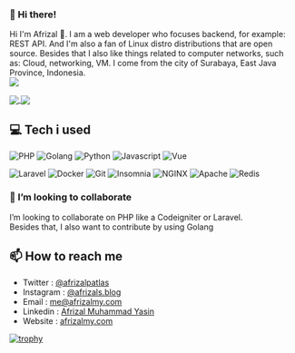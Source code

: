 ### 👋 Hi there!

Hi I'm Afrizal 👋. I am a web developer who focuses backend, for example: REST API. And I'm also a fan of Linux distro distributions that are open source. Besides that I also like things related to computer networks, such as: Cloud, networking, VM. I come from the city of Surabaya, East Java Province, Indonesia.<br>
![](https://komarev.com/ghpvc/?username=afrizal423)

<a href="https://github.com/afrizal423">
  <img align="center" src="https://github-readme-stats.vercel.app/api/top-langs/?username=afrizal423&hide=ipynb,css,html,scss&title_color=a7cbd5&icon_color=a7cbd5&text_color=ffffff&bg_color=2d3748&count_private=true" />
</a>
<a href="https://github.com/afrizal423">
  <img align="center" src="https://github-readme-stats.vercel.app/api?username=afrizal423&show_icons=true&line_height=20&title_color=94e375&icon_color=94e375&text_color=ffffff&bg_color=2d3748&count_private=true" />
</a>

## 💻 Tech i used
![PHP](https://img.shields.io/badge/PHP-777BB4?style=for-the-badge&logo=php&logoColor=white)
![Golang](https://img.shields.io/badge/Golang-2CA5E0?style=for-the-badge&logo=go&logoColor=white)
![Python](https://img.shields.io/badge/Python-35495E?style=for-the-badge&logo=python&logoColor=4FC08D)
![Javascript](https://img.shields.io/badge/JavaScript-323330?style=for-the-badge&logo=javascript&logoColor=F7DF1E)
![Vue](https://img.shields.io/badge/Vue.js-35495E?style=for-the-badge&logo=vuedotjs&logoColor=4FC08D)
<!-- ![NodeJS](https://img.shields.io/badge/Node.js-339933?style=for-the-badge&logo=nodedotjs&logoColor=white)
![Express](https://img.shields.io/badge/Express.js-000000?style=for-the-badge&logo=express&logoColor=white) -->
![Laravel](https://img.shields.io/badge/Laravel-FF2D20?style=for-the-badge&logo=laravel&logoColor=white)
![Docker](https://img.shields.io/badge/Docker-2CA5E0?style=for-the-badge&logo=docker&logoColor=white)
![Git](https://img.shields.io/badge/Git-F05032?style=for-the-badge&logo=git&logoColor=white)
![Insomnia](https://img.shields.io/badge/Insomnia-5849be?style=for-the-badge&logo=Insomnia&logoColor=white)
![NGINX](https://img.shields.io/badge/Nginx-009639?style=for-the-badge&logo=nginx&logoColor=white)
![Apache](https://img.shields.io/badge/Apache-F05032?style=for-the-badge&logo=apache&logoColor=white)
![Redis](https://img.shields.io/badge/Redis-FF2D20?style=for-the-badge&logo=redis&logoColor=white)

<!-- - PHP (like: Laravel,Codeigniter)
- Python (like: Flask, Django)
- Go
- Database (like: MySql, Postgres, MongoDb)
- Caching (like: Redis, Memcached)
- Cloud / Containers (like: Docker, Kubernetes)
- Network Administrator (like: Cisco) -->

### 👯 I’m looking to collaborate

I’m looking to collaborate on  PHP like a Codeigniter or Laravel. <br>
Besides that, I also want to contribute by using Golang

## 📫 How to reach me
- Twitter : [@afrizalpatlas](https://twitter.com/zalabs02)
- Instagram : [@afrizals.blog](https://www.instagram.com/afrizals.blog/)
- Email : [me@afrizalmy.com](mailto:me@afrizalmy.com)
- Linkedin : [Afrizal Muhammad Yasin](https://www.linkedin.com/in/afrizal-muhammad-yasin-175919166/)
- Website : [afrizalmy.com](https://afrizalmy.com/)

[![trophy](https://github-profile-trophy.vercel.app/?username=afrizal423&theme=onedark&row=2&column=4)](https://github.com/ryo-ma/github-profile-trophy)

 
<!-- ## ⚡ Fun fact
- I'm interested in web development focusses backend
- I like kdramas and korean reality shows especially New Journey To The West
- I'm a cat person

<!--
**s/d** is a ✨ _special_ ✨ repository because its `README.md` (this file) appears on your GitHub profile.

Here are some ideas to get you started:

- 🔭 I’m currently working on ...
- 🌱 I’m currently learning ...
- 👯 I’m looking to collaborate on ...
- 🤔 I’m looking for help with ...
- 💬 Ask me about ...
- 📫 How to reach me: ...
- 😄 Pronouns: ...
- ⚡ Fun fact: ...
-->
